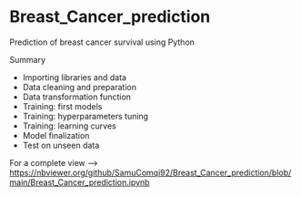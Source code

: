 # Breast_Cancer_prediction
Prediction of breast cancer survival using Python 

Summary
- Importing libraries and data
- Data cleaning and preparation
- Data transformation function
- Training: first models
- Training: hyperparameters tuning
- Training: learning curves
- Model finalization
- Test on unseen data

For a complete view --> https://nbviewer.org/github/SamuComqi92/Breast_Cancer_prediction/blob/main/Breast_Cancer_prediction.ipynb
